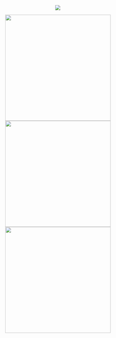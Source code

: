<p allign = "center">
  <center><img src="https://github-readme-stats.vercel.app/api?username=NortonV&theme=dark"/><center/>
<p allign = "center">
  <img src="https://wakatime.com/share/@b378d2d4-52d5-4f37-bf7f-f9b557a02c75/f3354a9f-4ea5-4d7a-bcbd-ae11282c61e7.svg" style="width:333px;">
  <img src="https://wakatime.com/share/@b378d2d4-52d5-4f37-bf7f-f9b557a02c75/c473f3a4-6c58-4709-800b-32ade04390cc.svg" style="width:333px;">
  <img src="https://wakatime.com/share/@b378d2d4-52d5-4f37-bf7f-f9b557a02c75/02c102c4-94b5-493d-84b1-f9d5c176b368.svg" style="width:333px;">

  
